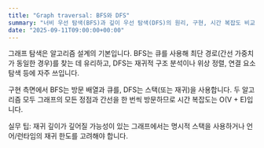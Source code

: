 ```yaml
---
title: "Graph traversal: BFS와 DFS"
summary: "너비 우선 탐색(BFS)과 깊이 우선 탐색(DFS)의 원리, 구현, 시간 복잡도 비교"
date: "2025-09-11T09:00:00+00:00"
---
```


그래프 탐색은 알고리즘 설계의 기본입니다. BFS는 큐를 사용해 최단 경로(간선 가중치가 동일한 경우)를 찾는 데 유리하고, DFS는 재귀적 구조 분석이나 위상 정렬, 연결 요소 탐색 등에 자주 쓰입니다.

구현 측면에서 BFS는 방문 배열과 큐를, DFS는 스택(또는 재귀)을 사용합니다. 두 알고리즘 모두 그래프의 모든 정점과 간선을 한 번씩 방문하므로 시간 복잡도는 O(V + E)입니다.

실무 팁: 재귀 깊이가 깊어질 가능성이 있는 그래프에서는 명시적 스택을 사용하거나 언어/런타임의 재귀 한도를 고려해야 합니다.


